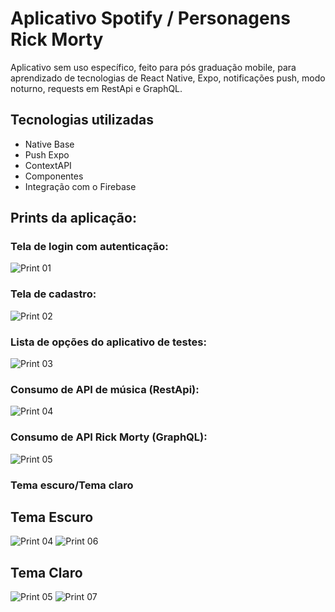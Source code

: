 # Aplicativo Spotify / Personagens Rick Morty
Aplicativo sem uso específico, feito para pós graduação mobile, para aprendizado de tecnologias de React Native, Expo, notificações push, modo noturno, requests em RestApi e GraphQL.

## Tecnologias utilizadas
- Native Base
- Push Expo
- ContextAPI
- Componentes
- Integração com o Firebase

## Prints da aplicação:

### Tela de login com autenticação:
![Print 01](docs/print01.png)

### Tela de cadastro:
![Print 02](docs/print02.png)

### Lista de opções do aplicativo de testes:
![Print 03](docs/print03.png)

### Consumo de API de música (RestApi):
![Print 04](docs/print04.png)

### Consumo de API Rick Morty (GraphQL):
![Print 05](docs/print06.png)

### Tema escuro/Tema claro
## Tema Escuro
![Print 04](docs/print04.png)
![Print 06](docs/print06.png)

## Tema Claro
![Print 05](docs/print05.png)
![Print 07](docs/print07.png)